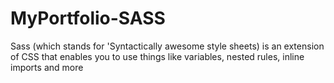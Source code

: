 # MyPortfolio-SASS
Sass (which stands for 'Syntactically awesome style sheets) is an extension of CSS that enables you to use things like variables, nested rules, inline imports and more
